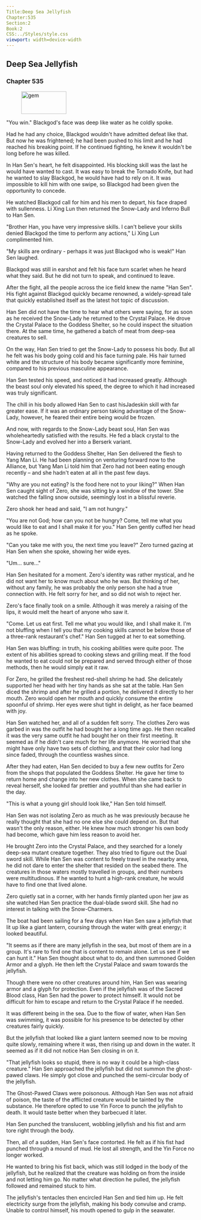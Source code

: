 ```yaml
---
Title:Deep Sea Jellyfish 
Chapter:535 
Section:2 
Book:2 
CSS:../Styles/style.css 
viewport: width=device-width
---
```

  
## Deep Sea Jellyfish
### Chapter 535
  
<figure>
	<img src="../Images/gem.gif" alt="gem" id="gem" width="120" height="60" />
</figure>
  

  
"You win." Blackgod's face was deep like water as he coldly spoke.

Had he had any choice, Blackgod wouldn't have admitted defeat like that. But now he was frightened; he had been pushed to his limit and he had reached his breaking point. If he continued fighting, he knew it wouldn't be long before he was killed.

In Han Sen's heart, he felt disappointed. His blocking skill was the last he would have wanted to cast. It was easy to break the Tornado Knife, but had he wanted to slay Blackgod, he would have had to rely on it. It was impossible to kill him with one swipe, so Blackgod had been given the opportunity to concede.

He watched Blackgod call for him and his men to depart, his face draped with sullenness. Li Xing Lun then returned the Snow-Lady and Inferno Bull to Han Sen.

"Brother Han, you have very impressive skills. I can't believe your skills denied Blackgod the time to perform any actions," Li Xing Lun complimented him.

"My skills are ordinary - perhaps it was just Blackgod who is weak!" Han Sen laughed.

Blackgod was still in earshot and felt his face turn scarlet when he heard what they said. But he did not turn to speak, and continued to leave.

After the fight, all the people across the ice field knew the name "Han Sen". His fight against Blackgod quickly became renowned, a widely-spread tale that quickly established itself as the latest hot topic of discussion.

Han Sen did not have the time to hear what others were saying, for as soon as he received the Snow-Lady he returned to the Crystal Palace. He drove the Crystal Palace to the Goddess Shelter, so he could inspect the situation there. At the same time, he gathered a batch of meat from deep-sea creatures to sell.

On the way, Han Sen tried to get the Snow-Lady to possess his body. But all he felt was his body going cold and his face turning pale. His hair turned white and the structure of his body became significantly more feminine, compared to his previous masculine appearance.

Han Sen tested his speed, and noticed it had increased greatly. Although the beast soul only elevated his speed, the degree to which it had increased was truly significant.

The chill in his body allowed Han Sen to cast hisJadeskin skill with far greater ease. If it was an ordinary person taking advantage of the Snow-Lady, however, he feared their entire being would be frozen.

And now, with regards to the Snow-Lady beast soul, Han Sen was wholeheartedly satisfied with the results. He fed a black crystal to the Snow-Lady and evolved her into a Berserk variant.

Having returned to the Goddess Shelter, Han Sen delivered the flesh to Yang Man Li. He had been planning on venturing forward now to the Alliance, but Yang Man Li told him that Zero had not been eating enough recently – and she hadn't eaten at all in the past few days.

"Why are you not eating? Is the food here not to your liking?" When Han Sen caught sight of Zero, she was sitting by a window of the tower. She watched the falling snow outside, seemingly lost in a blissful reverie.

Zero shook her head and said, "I am not hungry."

"You are not God; how can you not be hungry? Come, tell me what you would like to eat and I shall make it for you." Han Sen gently cuffed her head as he spoke.

"Can you take me with you, the next time you leave?" Zero turned gazing at Han Sen when she spoke, showing her wide eyes.

"Um... sure..."

Han Sen hesitated for a moment. Zero's identity was rather mystical, and he did not want her to know much about who he was. But thinking of her, without any family, he was probably the only person she had a true connection with. He felt sorry for her, and so did not wish to reject her.

Zero's face finally took on a smile. Although it was merely a raising of the lips, it would melt the heart of anyone who saw it.

"Come. Let us eat first. Tell me what you would like, and I shall make it. I'm not bluffing when I tell you that my cooking skills cannot be below those of a three-rank restaurant's chef." Han Sen tugged at her to eat something.

Han Sen was bluffing: in truth, his cooking abilities were quite poor. The extent of his abilities spread to cooking stews and grilling meat. If the food he wanted to eat could not be prepared and served through either of those methods, then he would simply eat it raw.

For Zero, he grilled the freshest red-shell shrimp he had. She delicately supported her head with her tiny hands as she sat at the table. Han Sen diced the shrimp and after he grilled a portion, he delivered it directly to her mouth. Zero would open her mouth and quickly consume the entire spoonful of shrimp. Her eyes were shut tight in delight, as her face beamed with joy.

Han Sen watched her, and all of a sudden felt sorry. The clothes Zero was garbed in was the outfit he had bought her a long time ago. He then recalled it was the very same outfit he had bought her on their first meeting. It seemed as if he didn't care much for her life anymore. He worried that she might have only have two sets of clothing, and that their color had long since faded, through the countless washes since.

After they had eaten, Han Sen decided to buy a few new outfits for Zero from the shops that populated the Goddess Shelter. He gave her time to return home and change into her new clothes. When she came back to reveal herself, she looked far prettier and youthful than she had earlier in the day.

"This is what a young girl should look like," Han Sen told himself.

Han Sen was not isolating Zero as much as he was previously because he really thought that she had no one else she could depend on. But that wasn't the only reason, either. He knew how much stronger his own body had become, which gave him less reason to avoid her.

He brought Zero into the Crystal Palace, and they searched for a lonely deep-sea mutant creature together. They also tried to figure out the Dual sword skill. While Han Sen was content to freely travel in the nearby area, he did not dare to enter the shelter that resided on the seabed there. The creatures in those waters mostly travelled in groups, and their numbers were multitudinous. If he wanted to hunt a high-rank creature, he would have to find one that lived alone.

Zero quietly sat in a corner, with her hands firmly planted upon her jaw as she watched Han Sen practice the dual-blade sword skill. She had no interest in talking with the Snow-Charmers.

The boat had been sailing for a few days when Han Sen saw a jellyfish that lit up like a giant lantern, coursing through the water with great energy; it looked beautiful.

"It seems as if there are many jellyfish in the sea, but most of them are in a group. It's rare to find one that is content to remain alone. Let us see if we can hunt it." Han Sen thought about what to do, and then summoned Golden Armor and a glyph. He then left the Crystal Palace and swam towards the jellyfish.

Though there were no other creatures around him, Han Sen was wearing armor and a glyph for protection. Even if the jellyfish was of the Sacred Blood class, Han Sen had the power to protect himself. It would not be difficult for him to escape and return to the Crystal Palace if he needed.

It was different being in the sea. Due to the flow of water, when Han Sen was swimming, it was possible for his presence to be detected by other creatures fairly quickly.

But the jellyfish that looked like a giant lantern seemed now to be moving quite slowly, remaining where it was, then rising up and down in the water. It seemed as if it did not notice Han Sen closing in on it.

"That jellyfish looks so stupid, there is no way it could be a high-class creature." Han Sen approached the jellyfish but did not summon the ghost-pawed claws. He simply got close and punched the semi-circular body of the jellyfish.

The Ghost-Pawed Claws were poisonous. Although Han Sen was not afraid of poison, the taste of the afflicted creature would be tainted by the substance. He therefore opted to use Yin Force to punch the jellyfish to death. It would taste better when they barbecued it later.

Han Sen punched the translucent, wobbling jellyfish and his fist and arm tore right through the body.

Then, all of a sudden, Han Sen's face contorted. He felt as if his fist had punched through a mound of mud. He lost all strength, and the Yin Force no longer worked.

He wanted to bring his fist back, which was still lodged in the body of the jellyfish, but he realized that the creature was holding on from the inside and not letting him go. No matter what direction he pulled, the jellyfish followed and remained stuck to him.

The jellyfish's tentacles then encircled Han Sen and tied him up. He felt electricity surge from the jellyfish, making his body convulse and cramp. Unable to control himself, his mouth opened to gulp in the seawater.